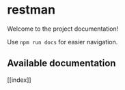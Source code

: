 # restman

Welcome to the project documentation!

Use `npm run docs` for easier navigation.

## Available documentation

[[index]]
